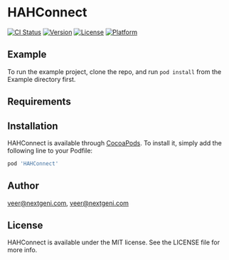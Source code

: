 # HAHConnect

[![CI Status](https://img.shields.io/travis/veer@nextgeni.com/HAHConnect.svg?style=flat)](https://travis-ci.org/veer@nextgeni.com/HAHConnect)
[![Version](https://img.shields.io/cocoapods/v/HAHConnect.svg?style=flat)](https://cocoapods.org/pods/HAHConnect)
[![License](https://img.shields.io/cocoapods/l/HAHConnect.svg?style=flat)](https://cocoapods.org/pods/HAHConnect)
[![Platform](https://img.shields.io/cocoapods/p/HAHConnect.svg?style=flat)](https://cocoapods.org/pods/HAHConnect)

## Example

To run the example project, clone the repo, and run `pod install` from the Example directory first.

## Requirements

## Installation

HAHConnect is available through [CocoaPods](https://cocoapods.org). To install
it, simply add the following line to your Podfile:

```ruby
pod 'HAHConnect'
```

## Author

veer@nextgeni.com, veer@nextgeni.com

## License

HAHConnect is available under the MIT license. See the LICENSE file for more info.
